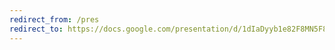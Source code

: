 ```yaml
---
redirect_from: /pres
redirect_to: https://docs.google.com/presentation/d/1dIaDyyb1e82F8MN5F8LoawTtBDWCrsJyH5xnALcr5PE/edit?usp=sharing
---
```



